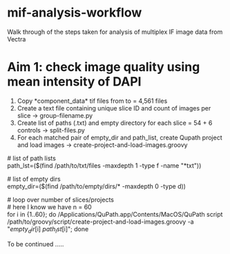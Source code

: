 # mif-analysis-workflow
Walk through of the steps taken for analysis of multiplex IF image data from Vectra

# Aim 1: check image quality using mean intensity of DAPI

1. Copy \*component_data\* tif files from <source> to <destination> = 4,561 files
2. Create a text file containing unique slice ID and count of images per slice -> group-filename.py
3. Create list of paths (.txt) and empty directory for each slice = 54 + 6 controls -> split-files.py
4. For each matched pair of empty_dir and path_list, create Qupath project and load images -> create-project-and-load-images.groovy

  \# list of path lists  
  path_lst=($(find /path/to/txt/files -maxdepth 1 -type f -name "*txt"))  

  \# list of empty dirs  
  empty_dir=($(find /path/to/empty/dirs/* -maxdepth 0 -type d))  
  
  \# loop over number of slices/projects  
  \# here I know we have n = 60  
  for i in {1..60}; do /Applications/QuPath.app/Contents/MacOS/QuPath script /path/to/groovy/script/create-project-and-load-images.groovy -a "$empty_dir[$i] $path_lst[$i]"; done  

To be continued .....  

